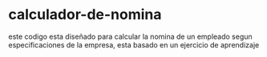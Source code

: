 # calculador-de-nomina
este codigo esta diseñado para calcular la nomina de un empleado segun especificaciones de la empresa, esta basado en un ejercicio de aprendizaje
